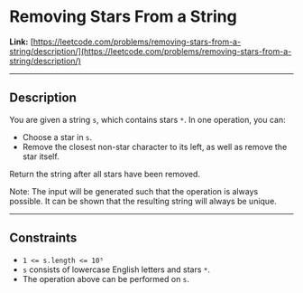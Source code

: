 # Removing Stars From a String

**Link:** [https://leetcode.com/problems/removing-stars-from-a-string/description/](https://leetcode.com/problems/removing-stars-from-a-string/description/)

---

## Description

You are given a string `s`, which contains stars `*`. In one operation, you can:

- Choose a star in `s`.
- Remove the closest non-star character to its left, as well as remove the star itself.

Return the string after all stars have been removed.

Note: The input will be generated such that the operation is always possible. It can be shown that the resulting string will always be unique.

---

## Constraints

- `1 <= s.length <= 10⁵`  
- `s` consists of lowercase English letters and stars `*`.  
- The operation above can be performed on `s`.
